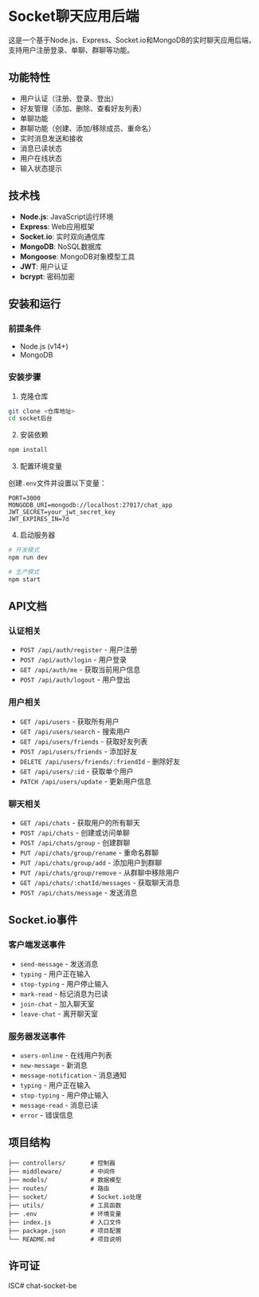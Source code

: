 # Socket聊天应用后端

这是一个基于Node.js、Express、Socket.io和MongoDB的实时聊天应用后端，支持用户注册登录、单聊、群聊等功能。

## 功能特性

- 用户认证（注册、登录、登出）
- 好友管理（添加、删除、查看好友列表）
- 单聊功能
- 群聊功能（创建、添加/移除成员、重命名）
- 实时消息发送和接收
- 消息已读状态
- 用户在线状态
- 输入状态提示

## 技术栈

- **Node.js**: JavaScript运行环境
- **Express**: Web应用框架
- **Socket.io**: 实时双向通信库
- **MongoDB**: NoSQL数据库
- **Mongoose**: MongoDB对象模型工具
- **JWT**: 用户认证
- **bcrypt**: 密码加密

## 安装和运行

### 前提条件

- Node.js (v14+)
- MongoDB

### 安装步骤

1. 克隆仓库

```bash
git clone <仓库地址>
cd socket后台
```

2. 安装依赖

```bash
npm install
```

3. 配置环境变量

创建`.env`文件并设置以下变量：

```
PORT=3000
MONGODB_URI=mongodb://localhost:27017/chat_app
JWT_SECRET=your_jwt_secret_key
JWT_EXPIRES_IN=7d
```

4. 启动服务器

```bash
# 开发模式
npm run dev

# 生产模式
npm start
```

## API文档

### 认证相关

- `POST /api/auth/register` - 用户注册
- `POST /api/auth/login` - 用户登录
- `GET /api/auth/me` - 获取当前用户信息
- `POST /api/auth/logout` - 用户登出

### 用户相关

- `GET /api/users` - 获取所有用户
- `GET /api/users/search` - 搜索用户
- `GET /api/users/friends` - 获取好友列表
- `POST /api/users/friends` - 添加好友
- `DELETE /api/users/friends/:friendId` - 删除好友
- `GET /api/users/:id` - 获取单个用户
- `PATCH /api/users/update` - 更新用户信息

### 聊天相关

- `GET /api/chats` - 获取用户的所有聊天
- `POST /api/chats` - 创建或访问单聊
- `POST /api/chats/group` - 创建群聊
- `PUT /api/chats/group/rename` - 重命名群聊
- `PUT /api/chats/group/add` - 添加用户到群聊
- `PUT /api/chats/group/remove` - 从群聊中移除用户
- `GET /api/chats/:chatId/messages` - 获取聊天消息
- `POST /api/chats/message` - 发送消息

## Socket.io事件

### 客户端发送事件

- `send-message` - 发送消息
- `typing` - 用户正在输入
- `stop-typing` - 用户停止输入
- `mark-read` - 标记消息为已读
- `join-chat` - 加入聊天室
- `leave-chat` - 离开聊天室

### 服务器发送事件

- `users-online` - 在线用户列表
- `new-message` - 新消息
- `message-notification` - 消息通知
- `typing` - 用户正在输入
- `stop-typing` - 用户停止输入
- `message-read` - 消息已读
- `error` - 错误信息

## 项目结构

```
├── controllers/       # 控制器
├── middleware/        # 中间件
├── models/            # 数据模型
├── routes/            # 路由
├── socket/            # Socket.io处理
├── utils/             # 工具函数
├── .env               # 环境变量
├── index.js           # 入口文件
├── package.json       # 项目配置
└── README.md          # 项目说明
```

## 许可证

ISC# chat-socket-be
